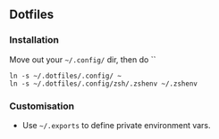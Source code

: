 ## Dotfiles

### Installation

Move out your `~/.config/` dir, then do ``

```
ln -s ~/.dotfiles/.config/ ~
ln -s ~/.dotfiles/.config/zsh/.zshenv ~/.zshenv
```

### Customisation

- Use `~/.exports` to define private environment vars.
